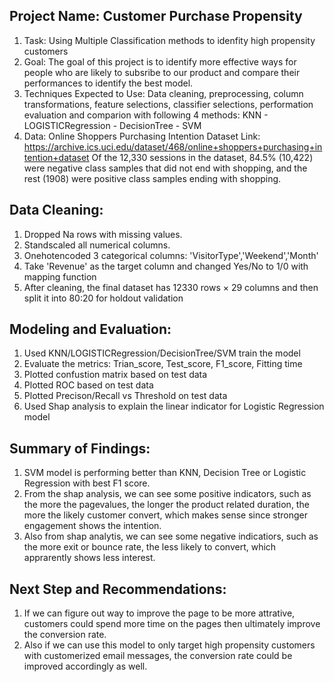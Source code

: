 ## Project Name: Customer Purchase Propensity

1) Task: Using Multiple Classification methods to idenfity high propensity customers
2) Goal: The goal of this project is to identify more effective ways for people who are likely to subsribe to our product and compare their performances to identify the best model.
3) Techniques Expected to Use: Data cleaning, preprocessing, column transformations, feature selections, classifier selections, performation evaluation and comparion with following 4 methods:
KNN - LOGISTICRegression - DecisionTree - SVM
4) Data: Online Shoppers Purchasing Intention Dataset Link: https://archive.ics.uci.edu/dataset/468/online+shoppers+purchasing+intention+dataset Of the 12,330 sessions in the dataset, 84.5% (10,422) were negative class samples that did not end with shopping, and the rest (1908) were positive class samples ending with shopping.

## Data Cleaning:

 1) Dropped Na rows with missing values.
 2) Standscaled all numerical columns.
 3) Onehotencoded 3 categorical columns: 'VisitorType','Weekend','Month'
 4) Take 'Revenue' as the target column and changed Yes/No to 1/0 with mapping function
 5) After cleaning, the final dataset has 12330 rows × 29 columns and then split it into 80:20 for holdout validation

## Modeling and Evaluation:

 1) Used KNN/LOGISTICRegression/DecisionTree/SVM train the model
 2) Evaluate the metrics: Trian_score, Test_score, F1_score, Fitting time
 3) Plotted confustion matrix based on test data
 4) Plotted ROC based on test data
 5) Plotted Precison/Recall vs Threshold on test data
 6) Used Shap analysis to explain the linear indicator for Logistic Regression model

## Summary of Findings:

 1) SVM model is performing better than KNN, Decision Tree or Logistic Regression with best F1 score.
 2) From the shap analysis, we can see some positive indicators, such as the more the pagevalues, the longer the product related duration, the more the likely customer convert, which makes sense since stronger engagement shows the intention. 
 3) Also from shap analytis, we can see some negative indicatiors, such as the more exit or bounce rate, the less likely to convert, which apprarently shows less interest.

## Next Step and Recommendations:
 1) If we can figure out way to improve the page to be more attrative, customers could spend more time on the pages then ultimately improve the conversion rate. 
 2) Also if we can use this model to only target high propensity customers with customerized email messages, the conversion rate could be improved accordingly as well. 
